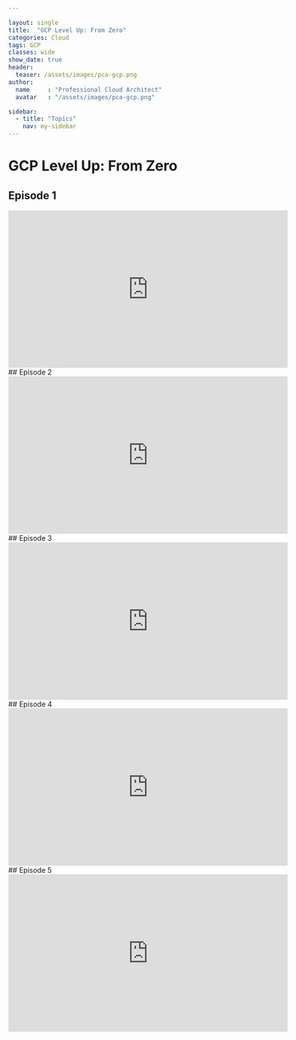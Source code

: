 ```yaml
---

layout: single
title:  "GCP Level Up: From Zero"
categories: Cloud
tags: GCP
classes: wide
show_date: true
header:
  teaser: /assets/images/pca-gcp.png
author:
  name     : "Professional Cloud Architect"
  avatar   : "/assets/images/pca-gcp.png"

sidebar:
  - title: "Topics"
    nav: my-sidebar
---
```


# GCP Level Up: From Zero

## Episode 1
<iframe width="560" height="315" src="https://www.youtube.com/embed/04xtKFwvYMc?si=SmlfqCpVf5w7ZyNr" title="YouTube video player" frameborder="0" allow="accelerometer; autoplay; clipboard-write; encrypted-media; gyroscope; picture-in-picture; web-share" referrerpolicy="strict-origin-when-cross-origin" allowfullscreen></iframe>
## Episode 2
<iframe width="560" height="315" src="https://www.youtube.com/embed/jJOZUQTwdLk?si=YES03s41423ug4xU" title="YouTube video player" frameborder="0" allow="accelerometer; autoplay; clipboard-write; encrypted-media; gyroscope; picture-in-picture; web-share" referrerpolicy="strict-origin-when-cross-origin" allowfullscreen></iframe>
## Episode 3
<iframe width="560" height="315" src="https://www.youtube.com/embed/jdJ0nS44gYY?si=XaUQSpEqRupwPclB" title="YouTube video player" frameborder="0" allow="accelerometer; autoplay; clipboard-write; encrypted-media; gyroscope; picture-in-picture; web-share" referrerpolicy="strict-origin-when-cross-origin" allowfullscreen></iframe>
## Episode 4
<iframe width="560" height="315" src="https://www.youtube.com/embed/um3I4raPZFE?si=y0C6xNuIkhGgmtRK" title="YouTube video player" frameborder="0" allow="accelerometer; autoplay; clipboard-write; encrypted-media; gyroscope; picture-in-picture; web-share" referrerpolicy="strict-origin-when-cross-origin" allowfullscreen></iframe>
## Episode 5
<iframe width="560" height="315" src="https://www.youtube.com/embed/v86cwkvPFZo?si=gdTlqTTxU-y9KjFX" title="YouTube video player" frameborder="0" allow="accelerometer; autoplay; clipboard-write; encrypted-media; gyroscope; picture-in-picture; web-share" referrerpolicy="strict-origin-when-cross-origin" allowfullscreen></iframe>
